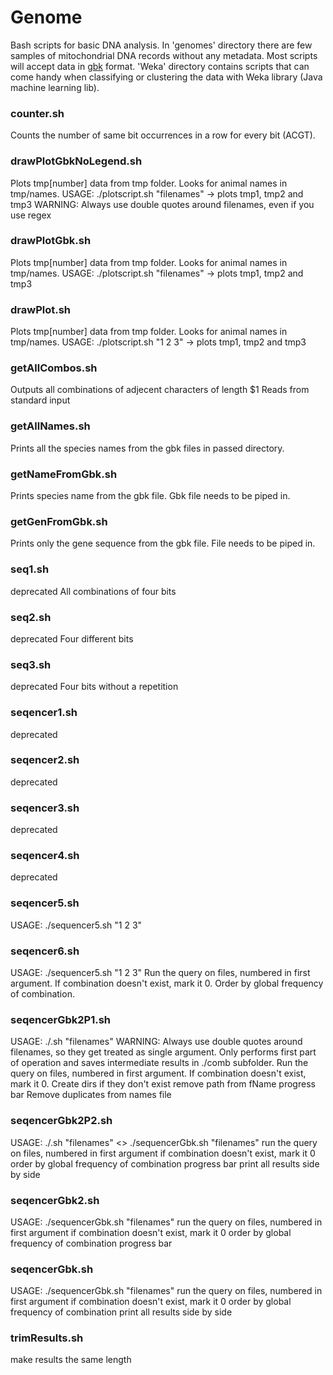 Genome
======

Bash scripts for basic DNA analysis. In 'genomes' directory there are few samples of mitochondrial DNA records without any metadata. Most scripts will accept data in [gbk](http://www.nmpdr.org/FIG/wiki/view.cgi/FIG/GBK) format. 'Weka' directory contains scripts that can come handy when classifying or clustering the data with Weka library (Java machine learning lib).

### counter.sh
Counts the number of same bit occurrences in a row for every bit (ACGT).

### drawPlotGbkNoLegend.sh
Plots tmp[number] data from tmp folder. Looks for animal names in tmp/names.
USAGE: ./plotscript.sh "filenames" -> plots tmp1, tmp2 and tmp3
WARNING: Always use double quotes around filenames, even if you use regex

### drawPlotGbk.sh
Plots tmp[number] data from tmp folder. Looks for animal names in tmp/names.
USAGE: ./plotscript.sh "filenames" -> plots tmp1, tmp2 and tmp3

### drawPlot.sh
Plots tmp[number] data from tmp folder. Looks for animal names in tmp/names.
USAGE: ./plotscript.sh "1 2 3" -> plots tmp1, tmp2 and tmp3

### getAllCombos.sh
Outputs all combinations of adjecent characters of length $1
Reads from standard input

### getAllNames.sh
Prints all the species names from the gbk files in passed directory.

### getNameFromGbk.sh
Prints species name from the gbk file. Gbk file needs to be piped in.

### getGenFromGbk.sh
Prints only the gene sequence from the gbk file. File needs to be piped in.

### seq1.sh
deprecated
All combinations of four bits

### seq2.sh
deprecated
Four different bits

### seq3.sh
deprecated
Four bits without a repetition

### seqencer1.sh
deprecated

### seqencer2.sh
deprecated

### seqencer3.sh
deprecated

### seqencer4.sh
deprecated

### seqencer5.sh
USAGE: ./sequencer5.sh "1 2 3"

### seqencer6.sh
USAGE: ./sequencer5.sh "1 2 3" <no-of-chars-in-combinations> <optional-sed-query>
Run the query on files, numbered in first argument.
If combination doesn't exist, mark it 0.
Order by global frequency of combination.

### seqencerGbk2P1.sh
USAGE: ./<script-name>.sh "filenames" <no-of-chars-in-combinations> <results-folder>
WARNING: Always use double quotes around filenames, so they get
treated as single argument.
Only performs first part of operation and saves intermediate results
in ./comb<number-of-chars-in-comb> subfolder.
Run the query on files, numbered in first argument.
If combination doesn't exist, mark it 0.
Create dirs if they don't exist
	remove path from fName
	progress bar
 Remove duplicates from names file

### seqencerGbk2P2.sh
USAGE: ./<scriptname>.sh "filenames" <>
./sequencerGbk.sh "filenames" <no-of-chars-in-combinations> <optional-sed-query>
run the query on files, numbered in first argument
if combination doesn't exist, mark it 0
order by global frequency of combination
	progress bar
print all results side by side

### seqencerGbk2.sh
USAGE: ./sequencerGbk.sh "filenames" <no-of-chars-in-combinations> <optional-sed-query>
run the query on files, numbered in first argument
if combination doesn't exist, mark it 0
order by global frequency of combination
	progress bar

### seqencerGbk.sh
USAGE: ./sequencerGbk.sh "filenames" <no-of-chars-in-combinations> <optional-sed-query>
run the query on files, numbered in first argument
if combination doesn't exist, mark it 0
order by global frequency of combination
print all results side by side

### trimResults.sh
make results the same length

